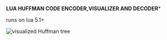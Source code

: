 **LUA HUFFMAN CODE ENCODER,VISUALIZER AND DECODER***

runs on lua 5.1+

![visualized Huffman tree](https://i.postimg.cc/x8y3bnYh/textoutput.png)
